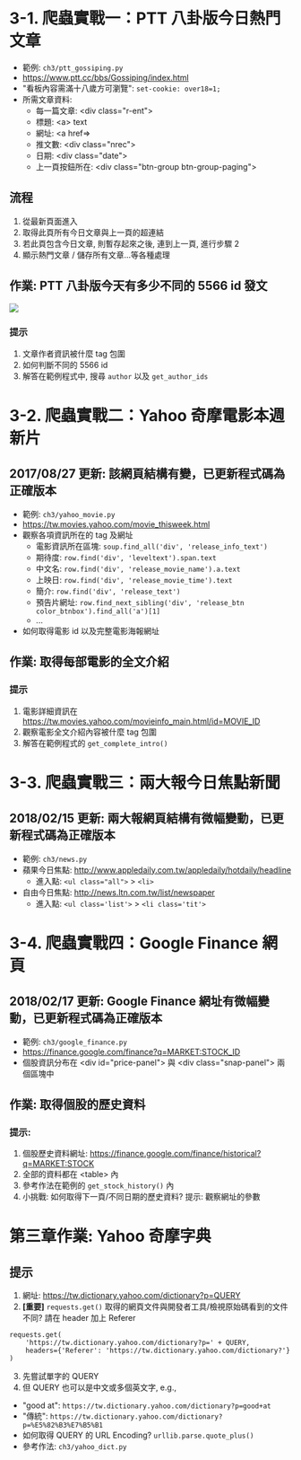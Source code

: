 # 3-1. 爬蟲實戰一：PTT 八卦版今日熱門文章

* 範例: `ch3/ptt_gossiping.py`
* https://www.ptt.cc/bbs/Gossiping/index.html
* "看板內容需滿十八歲方可瀏覽": `set-cookie: over18=1;`
* 所需文章資料:
    * 每一篇文章: \<div class="r-ent"\>
    * 標題: \<a\> text
    * 網址: \<a href=\>
    * 推文數: \<div class="nrec"\>
    * 日期: \<div class="date"\>
    * 上一頁按鈕所在: \<div class="btn-group btn-group-paging"\>

## 流程

1. 從最新頁面進入
2. 取得此頁所有今日文章與上一頁的超連結
3. 若此頁包含今日文章, 則暫存起來之後, 連到上一頁, 進行步驟 2
4. 顯示熱門文章 / 儲存所有文章...等各種處理

## 作業: PTT 八卦版今天有多少不同的 5566 id 發文
![](https://i.imgur.com/pE8y1c7.png)

### 提示

1. 文章作者資訊被什麼 tag 包圍
2. 如何判斷不同的 5566 id
3. 解答在範例程式中, 搜尋 `author` 以及 `get_author_ids`

# 3-2. 爬蟲實戰二：Yahoo 奇摩電影本週新片

## 2017/08/27 更新: 該網頁結構有變，已更新程式碼為正確版本

* 範例: `ch3/yahoo_movie.py`
* https://tw.movies.yahoo.com/movie_thisweek.html
* 觀察各項資訊所在的 tag 及網址
    * 電影資訊所在區塊: `soup.find_all('div', 'release_info_text')`
    * 期待度: `row.find('div', 'leveltext').span.text`
    * 中文名: `row.find('div', 'release_movie_name').a.text`
    * 上映日: `row.find('div', 'release_movie_time').text`
    * 簡介: `row.find('div', 'release_text')`
    * 預告片網址: `row.find_next_sibling('div', 'release_btn color_btnbox').find_all('a')[1]`
    * ...
* 如何取得電影 id 以及完整電影海報網址

## 作業: 取得每部電影的全文介紹

### 提示

1. 電影詳細資訊在 https://tw.movies.yahoo.com/movieinfo_main.html/id=MOVIE_ID
2. 觀察電影全文介紹內容被什麼 tag 包圍
3. 解答在範例程式的 `get_complete_intro()`

# 3-3. 爬蟲實戰三：兩大報今日焦點新聞

## 2018/02/15 更新: 兩大報網頁結構有微幅變動，已更新程式碼為正確版本

* 範例: `ch3/news.py`
* 蘋果今日焦點: http://www.appledaily.com.tw/appledaily/hotdaily/headline
    * 進入點: `<ul class="all">` \> `<li>`
* 自由今日焦點: http://news.ltn.com.tw/list/newspaper
    * 進入點: `<ul class='list'>` \> `<li class='tit'>`

# 3-4. 爬蟲實戰四：Google Finance 網頁

## 2018/02/17 更新: Google Finance 網址有微幅變動，已更新程式碼為正確版本

* 範例: `ch3/google_finance.py`
* https://finance.google.com/finance?q=MARKET:STOCK_ID
* 個股資訊分布在 \<div id="price-panel"\> 與 \<div class="snap-panel"\> 兩個區塊中

## 作業: 取得個股的歷史資料

### 提示:

1. 個股歷史資料網址: https://finance.google.com/finance/historical?q=MARKET:STOCK
2. 全部的資料都在 \<table\> 內
3. 參考作法在範例的 `get_stock_history()` 內
4. 小挑戰: 如何取得下一頁/不同日期的歷史資料? 提示: 觀察網址的參數

# 第三章作業: Yahoo 奇摩字典

## 提示

1. 網址: https://tw.dictionary.yahoo.com/dictionary?p=QUERY
2. **[重要]** `requests.get()` 取得的網頁文件與開發者工具/檢視原始碼看到的文件不同? 請在 header 加上 Referer
```
requests.get(
    'https://tw.dictionary.yahoo.com/dictionary?p=' + QUERY,
    headers={'Referer': 'https://tw.dictionary.yahoo.com/dictionary?'}
)
```
3. 先嘗試單字的 QUERY
4. 但 QUERY 也可以是中文或多個英文字, e.g.,
* "good at": `https://tw.dictionary.yahoo.com/dictionary?p=good+at`
* "傳統": `https://tw.dictionary.yahoo.com/dictionary?p=%E5%82%B3%E7%B5%B1`
* 如何取得 QUERY 的 URL Encoding? `urllib.parse.quote_plus()`
* 參考作法: `ch3/yahoo_dict.py`
